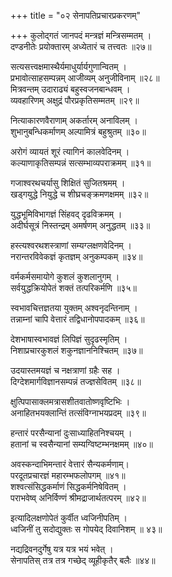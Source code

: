 +++
title = "०२ सेनापतिप्रचारप्रकरणम्"

+++
कुलोद्गतं जानपदं मन्त्रज्ञं मन्त्रिसम्मतम् ।  
दण्डनीतेः प्रयोक्तारम् अध्येतारं च तत्त्वतः ॥२७॥
  
सत्यसत्त्वक्षमास्थैर्यमाधुर्यार्यगुणान्वितम् ।  
प्रभावोत्साहसम्पन्नम् आजीव्यम् अनुजीविनाम् ॥२८॥   
मित्रवन्तम् उदाराढ्यं बहुस्वजनबान्धवम् ।  
व्यवहारिणम् अक्षुद्रं पौरप्रकृतिसम्मतम् ॥२९॥
  
नित्याकारणवैराणाम् अकर्तारम् अनाविलम् ।  
शुभानुबन्धिकर्माणम् अल्पामित्रं बहुश्रुतम् ॥३०॥
  
अरोगं व्यायतं शूरं त्यागिनं कालवेदिनम् ।  
कल्याणाकृतिसम्पन्नं सत्सम्भाव्यपराक्रमम् ॥३१॥
  
गजाश्वरथचर्यासु शिक्षितं सुजितश्रमम् ।  
खड्गयुद्धे नियुद्धे च शीघ्रचङ्क्रमणक्षमम् ॥३२॥
  
युद्धभूमिविभागज्ञं सिंहवद् दृढविक्रमम् ।  
अदीर्घसूत्रं निस्तन्द्रम् अमर्षणम् अनुद्धतम् ॥३३॥
  
हस्त्यश्वरथशस्त्राणां सम्यग्लक्षणवेदिनम् ।  
नरान्तरविवेकज्ञं कृतज्ञम् अनुकम्पकम् ॥३४॥
  
वर्मकर्मसमायोगे कुशलं कुशलानुगम् ।  
सर्वयुद्धक्रियोपेतं शक्तं तत्परिकर्मणि ॥३५॥
  
स्वभावचित्तज्ञतया युक्तम् अश्वनृदन्तिनाम् ।  
तन्नाम्नां चापि वेत्तारं तद्विधानोपपादकम् ॥३६॥
  
देशभाषास्वभावज्ञं लिपिज्ञं सुदृढस्मृतिम् ।  
निशाप्रचारकुशलं शकुनज्ञाननिश्चितम् ॥३७॥
  
उदयास्तमयज्ञं च नक्षत्राणां ग्रहैः सह ।  
दिग्देशमार्गविज्ञानसम्पन्नं तज्ज्ञसेवितम् ॥३८॥
  
क्षुत्पिपासाक्लमत्रासशीतवातोष्णवृष्टिभिः ।  
अनाहितभयक्लान्तिं तत्संविग्नाभयप्रदम् ॥३९॥
  
हन्तारं परसैन्यानां दुःसाध्याहितनिश्चयम् ।  
हतानां च स्वसैन्यानां सम्यग्विष्टम्भनक्षमम् ॥४०॥
  
अवस्कन्दाभिमन्तारं वेत्तारं सैन्यकर्मणाम्।  
परदूतप्रचारज्ञं महारम्भफलोपगम् ॥४१॥   
शश्वत्संसिद्धकर्माणं सिद्धकर्मनिषेवितम् ।  
पराभवेष्व् अनिर्विण्णं श्रीमद्राजार्थतत्परम् ॥४२॥
  
इत्यादिलक्षणोपेतं कुर्वीत ध्वजिनीपतिम् ।  
ध्वजिनीं तु सदोद्युक्तः स गोपयेद् दिवानिशम् ॥ ४३॥
  
नद्यद्रिवनदुर्गेषु यत्र यत्र भयं भवेत् ।  
सेनापतिस् तत्र तत्र गच्छेद् व्यूहीकृतैर् बलैः ॥४४॥
  